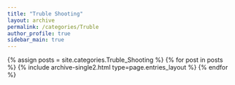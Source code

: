 ```yaml
---
title: "Truble Shooting"
layout: archive
permalink: /categories/Truble
author_profile: true
sidebar_main: true
---
```



{% assign posts = site.categories.Truble_Shooting %}
{% for post in posts %} {% include archive-single2.html type=page.entries_layout %} {% endfor %}